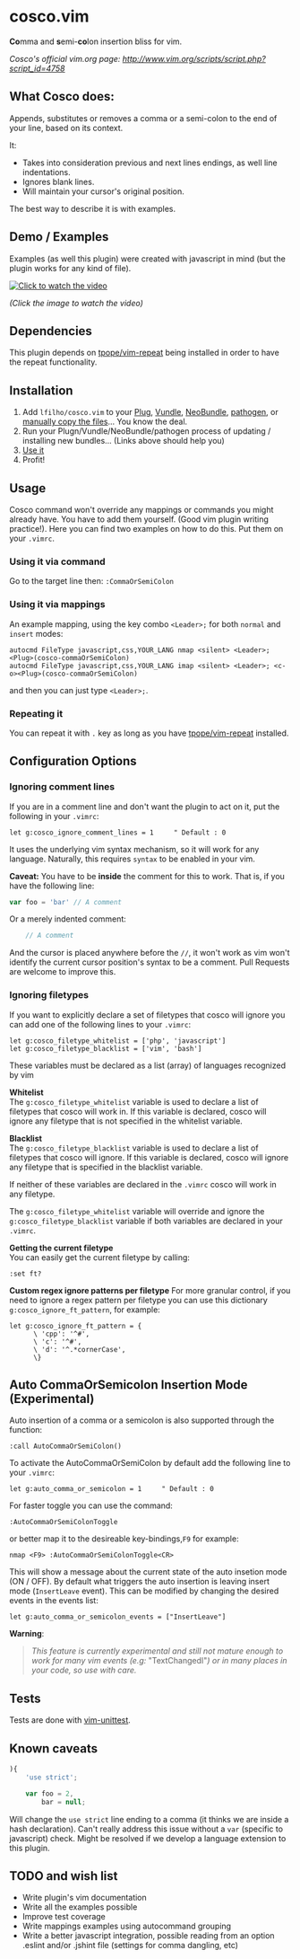 cosco.vim
=========

**Co**mma and **s**emi-**co**lon insertion bliss for vim.

*Cosco's official vim.org page: http://www.vim.org/scripts/script.php?script_id=4758*

## What Cosco does:

Appends, substitutes or removes a comma or a semi-colon to the end of your line, based on its context.

It:

* Takes into consideration previous and next lines endings, as well line indentations.
* Ignores blank lines.
* Will maintain your cursor's original position.

The best way to describe it is with examples.

## Demo / Examples

Examples (as well this plugin) were created with javascript in mind (but the plugin works for any kind of file).

[![Click to watch the video](http://img.youtube.com/vi/xCSjdqf8sOY/0.jpg)](http://www.youtube.com/watch?v=xCSjdqf8sOY)

*(Click the image to watch the video)*

## Dependencies

This plugin depends on [tpope/vim-repeat](https://github.com/tpope/vim-repeat) being installed in order to have the repeat functionality.

## Installation

1. Add `lfilho/cosco.vim` to your [Plug](https://github.com/junegunn/vim-plug), [Vundle](https://github.com/gmarik/vundle), [NeoBundle](https://github.com/Shougo/neobundle.vim), [pathogen](https://github.com/tpope/vim-pathogen), or [manually copy the files](http://superuser.com/a/404820)... You know the deal.
2. Run your Plugn/Vundle/NeoBundle/pathogen process of updating / installing new bundles... (Links above should help you)
3. [Use it](#usage)
4. Profit!

## Usage

Cosco command won't override any mappings or commands you might already have. You have to add them yourself. (Good vim plugin writing practice!).
Here you can find two examples on how to do this. Put them on your `.vimrc`.

### Using it via command

Go to the target line then: `:CommaOrSemiColon`

### Using it via mappings

An example mapping, using the key combo `<Leader>;` for both `normal` and `insert` modes:

```VimL
autocmd FileType javascript,css,YOUR_LANG nmap <silent> <Leader>; <Plug>(cosco-commaOrSemiColon)
autocmd FileType javascript,css,YOUR_LANG imap <silent> <Leader>; <c-o><Plug>(cosco-commaOrSemiColon)
```

and then you can just type `<Leader>;`.

### Repeating it

You can repeat it with `.` key as long as you have [tpope/vim-repeat](https://github.com/tpope/vim-repeat) installed.

## Configuration Options

### Ignoring comment lines

If you are in a comment line and don't want the plugin to act on it, put the following in your `.vimrc`:

```vim
let g:cosco_ignore_comment_lines = 1     " Default : 0
```

It uses the underlying vim syntax mechanism, so it will work for any language. Naturally, this requires `syntax` to be enabled in your vim.

**Caveat:** You have to be **inside** the comment for this to work. That is, if you have the following line:

```javascript
var foo = 'bar' // A comment
```

Or a merely indented comment:

```javascript
    // A comment
```

And the cursor is placed anywhere before the `//`, it won't work as vim won't identify the current cursor position's syntax to be a comment. Pull Requests are welcome to improve this.

### Ignoring filetypes

If you want to explicitly declare a set of filetypes that cosco will ignore you can add one of the following lines to your `.vimrc`:

```vim
let g:cosco_filetype_whitelist = ['php', 'javascript']
let g:cosco_filetype_blacklist = ['vim', 'bash']
```

These variables must be declared as a list (array) of languages recognized by vim

**Whitelist**  
The `g:cosco_filetype_whitelist` variable is used to declare a list of filetypes that cosco will work in. If this variable is declared, cosco will ignore any filetype that is not specified in the whitelist variable.

**Blacklist**  
The `g:cosco_filetype_blacklist` variable is used to declare a list of filetypes that cosco will ignore. If this variable is declared, cosco will ignore any filetype that is specified in the blacklist variable.

If neither of these variables are declared in the `.vimrc` cosco will work in any filetype. 

The `g:cosco_filetype_whitelist` variable will override and ignore the `g:cosco_filetype_blacklist` variable if both variables are declared in your `.vimrc`.

**Getting the current filetype**  
You can easily get the current filetype by calling:
```vim
:set ft?
```

**Custom regex ignore patterns per filetype**
For more granular control, if you need to ignore a regex pattern per filetype you can use this dictionary `g:cosco_ignore_ft_pattern`, for example:

```
let g:cosco_ignore_ft_pattern = {
      \ 'cpp': '^#',
      \ 'c': '^#',
      \ 'd': '^.*cornerCase',
      \}

```

## Auto CommaOrSemicolon Insertion Mode (Experimental)

Auto insertion of a comma or a semicolon is also supported through the function:

```vim
:call AutoCommaOrSemiColon()
```
To activate the AutoCommaOrSemiColon by default add the following line to your `.vimrc`:

```vim
let g:auto_comma_or_semicolon = 1     " Default : 0
```

For faster toggle you can use the command:

```vim
:AutoCommaOrSemiColonToggle
```
or better map it to the desireable key-bindings,`F9` for example:

```vim
nmap <F9> :AutoCommaOrSemiColonToggle<CR>
```
This will show a message about the current state of the auto insetion mode (ON / OFF).
By default what triggers the auto insertion is leaving insert mode (`InsertLeave` event). This can be modified by changing the desired events in the events list:

```vim
let g:auto_comma_or_semicolon_events = ["InsertLeave"]
```
__**Warning**__:

> *This feature is currently experimental and still not mature enough to work for many vim events (e.g:* "TextChangedI"*) or in many places in your code, so use with care.*

## Tests

Tests are done with [vim-unittest](https://github.com/h1mesuke/vim-unittest).

## Known caveats

```javascript
){
    'use strict';

    var foo = 2,
        bar = null;
```

Will change the `use strict` line ending to a comma (it thinks we are inside a hash declaration). Can't really address this issue without a `var` (specific to javascript) check. Might be resolved if we develop a language extension to this plugin.

## TODO and wish list

* Write plugin's vim documentation
* Write all the examples possible
* Improve test coverage
* Write mappings examples using autocommand grouping
* Write a better javascript integration, possible reading from an option .eslint and/or .jshint file (settings for comma dangling, etc)

